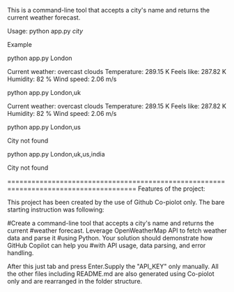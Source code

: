 This is a command-line tool that accepts a city's name and returns the current weather forecast.


Usage:
python app.py *city*


Example

python app.py London
  
Current weather: overcast clouds
Temperature: 289.15 K
Feels like: 287.82 K
Humidity: 82 %
Wind speed: 2.06 m/s

python app.py London,uk
  
Current weather: overcast clouds
Temperature: 289.15 K
Feels like: 287.82 K
Humidity: 82 %
Wind speed: 2.06 m/s

python app.py London,us
  
City not found

python app.py London,uk,us,india
  
City not found

======================================================================================
Features of the project:

This project has been created by the use of Github Co-piolot only. The bare starting 
instruction was following:

#Create a command-line tool that accepts a city's name and returns the current 
#weather forecast. Leverage OpenWeatherMap API to fetch weather data and parse it 
#using Python. Your solution should demonstrate how GitHub Copilot can help you 
#with API usage, data parsing, and error handling.

After this just tab and press Enter.Supply the "API_KEY" only manually.
All the other files including README.md are also generated using Co-piolot only 
and are rearranged in the folder structure.
